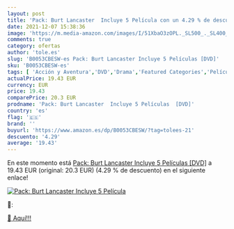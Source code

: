 ```yaml
---
layout: post
title: 'Pack: Burt Lancaster  Incluye 5 Película con un 4.29 % de descuento'
date: 2021-12-07 15:38:36
image: 'https://m.media-amazon.com/images/I/51XbaO3zOPL._SL500_._SL400_.jpg'
comments: true
category: ofertas
author: 'tole.es'
slug: 'B0053CBESW-es Pack: Burt Lancaster Incluye 5 Películas [DVD]'
sku: 'B0053CBESW-es'
tags: [ 'Acción y Aventura','DVD','Drama','Featured Categories','Películas','Películas y TV','lancaster', ]
actualPrice: 19.43 EUR
currency: EUR
price: 19.43
comparePrice: 20.3 EUR
prodname: 'Pack: Burt Lancaster  Incluye 5 Películas  [DVD]'
country: 'es'
flag: '🇪🇸'
brand: ''
buyurl: 'https://www.amazon.es/dp/B0053CBESW/?tag=tolees-21'
descuento: '4.29'
average: '19.43'
---
```


En este momento está [Pack: Burt Lancaster  Incluye 5 Películas  [DVD]](https://www.amazon.es/dp/B0053CBESW/?tag=tolees-21) a 19.43 EUR (original: 20.3 EUR) (4.29 %  de descuento) en el siguiente enlace!

[![Pack: Burt Lancaster  Incluye 5 Película](https://m.media-amazon.com/images/I/51XbaO3zOPL._SL500_._SL400_.jpg)](https://www.amazon.es/dp/B0053CBESW/?tag=tolees-21)

🔎:


[🛒 Aquí!!!](https://www.amazon.es/dp/B0053CBESW/?tag=tolees-21)
